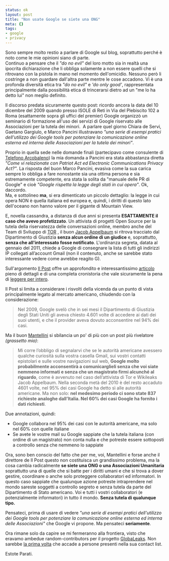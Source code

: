 ```yaml
--- 
status: ok
layout: post
title: "Non usate Google se siete una ONG"
meta: {}
tags: 
- google
- privacy
---
```

Sono sempre molto restio a parlare di Google sul blog, soprattutto perché è noto come le mie opinioni siano di parte.  
Continuo a pensare che il *"do no evil"* del loro motto sia in realtà una ipocrita dichiarazione che li obbliga solamente a non essere quelli che si ritrovano con la pistola in mano nel momento dell'omicidio. Nessuno però li costringe a non guardare dall'altra parte mentre le cose accadono. Vi è una profonda diversità etica tra *"do no evil"* e *'do only good'*, rappresentata principalmente dalla possibilità etica di trincerarsi dietro ad un "me lo ha detto lui" non meglio definito. 

Il discorso predata sicuramente questo post: ricordo ancora la data del 10 dicembre del 2009  quando presso ISOLE di Reti in Via del Plebiscito 102 a Roma (esattamente sopra gli uffici del premier) Google organizzò un seminario di formazione all'uso dei servizi di Google riservato alle Associazioni per la tutela dei minori.  A parlare quel giorno Chiara de Servi, Gaetano Gargiulo, e Marco Pancini illustravano *"una serie di esempi pratici dell'utilizzo dei Google tools per potenziare la comunicazione online esterna ed interna delle Associazioni per la tutela dei minori"*.  
  
Proprio in quella sede nelle domande finali (partecipavo come consulente di [Telefono Arcobaleno][telarco]) la mia domanda a Pancini era stata abbastanza diretta *"Come vi relazionate con Patriot Act ed Electronic Communications Privacy Act?"*. La risposta del buon Marco Pancini, evasiva come la sua carica sempre lo obbliga a fare nonostante sia una ottima persona e sia estremamente competente, era stata la solita da "manuale delle PR di Google" e cioè *"Google rispetta la legge degli stati in cui opera"*. Ok, daccordo.  
Ma, e sottolineo **ma**, si era dimenticato un piccolo dettaglio: la legge in cui opera NON è quella italiana ed europea e, quindi, i diritti di questo lato dell'oceano non hanno valore per il gigante di Mountain View.  
  
E, novella cassandra, a distanza di due anni si presenta **ESATTAMENTE il caso che avevo profetizzato**. Un attivista di progetti Open Source per la tutela della riservatezza delle conversazioni online, membro anche del Team di Sviluppo di [TOR](http://torproject.org) , il buon [Jacob Appelbaum][apple] si ritrova tracciato dal Dipartimento di Giustizia **senza alcun ordine di un giudice** e, soprattutto, **senza che all'interessato fosse notificato**. L'ordinanza segreta, datata al gennaio del 2011, chiede a Google di consegnare la lista di tutti gli indirizzi IP collegati all’account Gmail (non il contenuto, anche se sarebbe stato interessante vedere come avrebbe reagito G).  
  
Sull'argomento [Il Post][post] offre un approfondito e interessantissimo [articolo][post] pieno di dettagli e di una completa cronistoria che vale sicuramente la pena di [leggere per intero][post].  
  
Il Post si limita a considerare i risvolti della vicenda da un punto di vista principalmente legato al mercato americano, chiudendo con la considerazione:

> Nel 2009, Google svelò che in sei mesi il Dipartimento di Giustizia degli Stati Uniti gli aveva chiesto 4.601 volte di accedere ai dati dei suoi utenti, e che il provider aveva dovuto acconsentire nel 94% dei casi.  
  
Ma il buon [Mantellini][mante] si sbilancia un po' di più con un post più rivelatore *(grassetto mio)*:
  
> Mi corre l’obbligo di segnalarvi che se le autorità americane avessero qualche curiosità sulla vostra casella Gmail, sui vostri contatti epistolari e sulle vostre navigazioni sul web, **Google molto probabilmente acconsentirà a comunicarglieli senza che voi siate nemmeno informati e senza che un magistrato firmi alcunché al riguardo**, come è avvenuto nel caso dell’attivista di Tor e Wikileaks Jacob Appelbaum. Nella seconda metà del 2010 è del resto accaduto 4601 volte, nel 95% dei casi Google ha detto sì alle autorità americane. Ma non solo: **nel medesimo periodo ci sono state 837 richieste analoghe dall’Italia. Nel 60% dei casi Google ha fornito i dati richiesti**.

Due annotazioni, quindi:  
  
* Google collabora nel 95% dei casi con le autorità americane, ma solo nel 60% con quelle italiane
* Se avete le vostre mail su Google sappiate che la tutela italiana (con ordine di un magistrato) non conta nulla e che potreste essere sottoposti a controllo senza che nemmeno lo sappiate

Ora, sono ben conscio del fatto che per me, voi, Mantellini e forse anche il direttore de Il Post questo non costituisca un grandissimo problema, ma la cosa cambia radicalmente **se siete una ONG o una Associazioni Umanitaria** soprattutto una di quelle che si batte per i diritti umani e che si trova a dover gestire, coordinare o anche solo proteggere collaboratori ed informatori. In questo caso sappiate che qualunque azione potreste intraprendere nel mondo sareste soggetti a controllo segreto e senza tutela da parte del Dipartimento di Stato americano. Voi e tutti i vostri collaboratori (e potenzialmente informatori) in tutto il mondo. **Senza tutela di qualunque tipo.**  
  
Pensateci, prima di usare di vedere *"una serie di esempi pratici dell'utilizzo dei Google tools per potenziare la comunicazione online esterna ed interna delle Associazioni"* che Google vi propone. Ma pensateci **seriamente**.   
  
Ora rimane solo da capire se mi fermeranno alla frontiera, visto che eravamo ambedue random-contributors per il progetto [GlobaLeaks](http://globaleaks.org). Non sarebbe [la prima volta](http://news.cnet.com/8301-27080_3-20023341-245.html) che accade a persone presenti nella sua contact list.  
  
Estote Parati.

[telarco]: http://www.telefonoarcobaleno.org/
[apple]: http://en.wikipedia.org/wiki/Jacob_Appelbaum
[post]: http://www.ilpost.it/2011/10/10/la-polizia-americana-e-le-caselle-email/
[mante]: http://www.mantellini.it/?p=15747